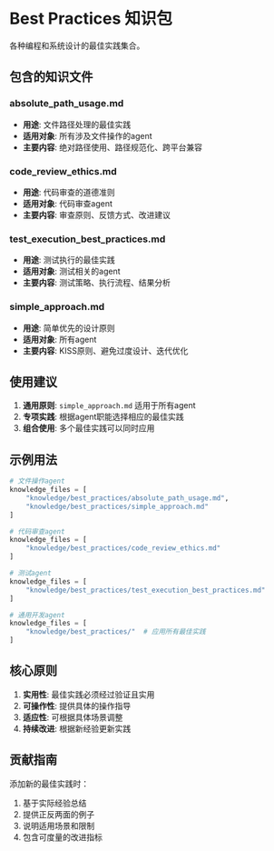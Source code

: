 # Best Practices 知识包

各种编程和系统设计的最佳实践集合。

## 包含的知识文件

### absolute_path_usage.md
- **用途**: 文件路径处理的最佳实践
- **适用对象**: 所有涉及文件操作的agent
- **主要内容**: 绝对路径使用、路径规范化、跨平台兼容

### code_review_ethics.md
- **用途**: 代码审查的道德准则
- **适用对象**: 代码审查agent
- **主要内容**: 审查原则、反馈方式、改进建议

### test_execution_best_practices.md
- **用途**: 测试执行的最佳实践
- **适用对象**: 测试相关的agent
- **主要内容**: 测试策略、执行流程、结果分析

### simple_approach.md
- **用途**: 简单优先的设计原则
- **适用对象**: 所有agent
- **主要内容**: KISS原则、避免过度设计、迭代优化

## 使用建议

1. **通用原则**: `simple_approach.md` 适用于所有agent
2. **专项实践**: 根据agent职能选择相应的最佳实践
3. **组合使用**: 多个最佳实践可以同时应用

## 示例用法

```python
# 文件操作agent
knowledge_files = [
    "knowledge/best_practices/absolute_path_usage.md",
    "knowledge/best_practices/simple_approach.md"
]

# 代码审查agent
knowledge_files = [
    "knowledge/best_practices/code_review_ethics.md"
]

# 测试agent
knowledge_files = [
    "knowledge/best_practices/test_execution_best_practices.md"
]

# 通用开发agent
knowledge_files = [
    "knowledge/best_practices/"  # 应用所有最佳实践
]
```

## 核心原则

1. **实用性**: 最佳实践必须经过验证且实用
2. **可操作性**: 提供具体的操作指导
3. **适应性**: 可根据具体场景调整
4. **持续改进**: 根据新经验更新实践

## 贡献指南

添加新的最佳实践时：
1. 基于实际经验总结
2. 提供正反两面的例子
3. 说明适用场景和限制
4. 包含可度量的改进指标
